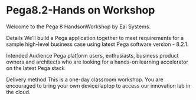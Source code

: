 # Pega8.2-Hands on Workshop
Welcome to the Pega 8 HandsonWorkshop by Eai Systems.

Details
We’ll build a Pega application together to meet requirements for a sample high-level business case using latest Pega software version - 8.2.1.

Intended Audience
Pega platform users, enthusiasts, business product owners and architects who are looking for a hands-on learning accelerator on the latest Pega stack

Delivery method
This is a one-day classroom workshop. You are encouraged to bring your own device/laptop to access our innovation lab in the cloud.
